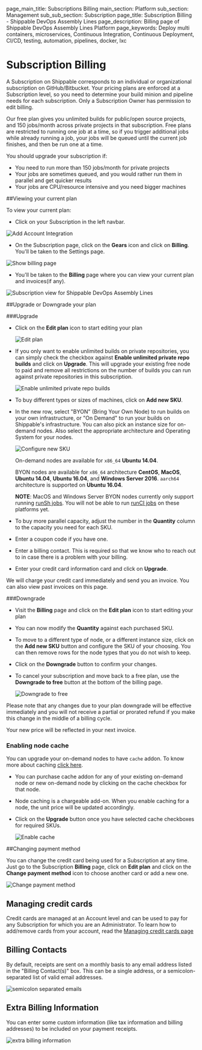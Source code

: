 page_main_title: Subscriptions Billing
main_section: Platform
sub_section: Management
sub_sub_section: Subscription
page_title: Subscription Billing - Shippable DevOps Assembly Lines
page_description: Billing page of Shippable DevOps Assembly Lines Platform
page_keywords: Deploy multi containers, microservices, Continuous Integration, Continuous Deployment, CI/CD, testing, automation, pipelines, docker, lxc

# Subscription Billing

A Subscription on Shippable corresponds to an individual or organizational subscription on GitHub/Bitbucket. Your pricing plans are enforced at a Subscription level, so you need to determine your build minion and pipeline needs for each subscription. Only a Subscription Owner has permission to edit billing.

Our free plan gives you unlimited builds for public/open source projects, and 150 jobs/month across private projects in that subscription. Free plans are restricted to running one job at a time, so if you trigger additional jobs while already running a job, your jobs will be queued until the current job finishes, and then be run one at a time.

You should upgrade your subscription if:

* You need to run more than 150 jobs/month for private projects
* Your jobs are sometimes queued, and you would rather run them in parallel and get quicker results
* Your jobs are CPU/resource intensive and you need bigger machines

##Viewing your current plan

To view your current plan:

* Click on your Subscription in the left navbar.

<img src="/images/getting-started/account-settings.png" alt="Add Account Integration">

* On the Subscription page, click on the **Gears** icon and click on **Billing**. You'll be taken to the Settings page.

<img src="/images/platform/management/settings-billing-menu.png" alt="Show billing page">

* You'll be taken to the **Billing** page where you can view your current plan and invoices(if any).

<img src="/images/platform/visibility/subscription-billing-view-v2.png" alt="Subscription view for Shippable DevOps Assembly Lines" style="vertical-align: middle;display: block;margin-left: auto;margin-right: auto;"/>

##Upgrade or Downgrade your plan

###Upgrade

* Click on the **Edit plan** icon to start editing your plan

    <img src="/images/platform/management/edit-plan.png" alt="Edit plan">

* If you only want to enable unlimited builds on private repositories, you can simply check the checkbox against **Enable unlimited private repo builds** and click on **Upgrade**. This will upgrade your existing free node to paid and remove all restrictions on the number of builds you can run against private repositories in this subscription.

    <img src="/images/platform/management/enable-unlimited-private-repo-builds.png" alt="Enable unlimited private repo builds">

* To buy different types or sizes of machines, click on **Add new SKU**.

* In the new row, select "BYON" (Bring Your Own Node) to run builds on your own infrastructure, or "On Demand" to run your builds on Shippable's infrastructure. You can also pick an instance size for on-demand nodes. Also select the appropriate architecture and Operating System for your nodes.

    <img src="/images/platform/management/new-sku-row.png" alt="Configure new SKU">

    On-demand nodes are available for `x86_64` **Ubuntu 14.04**.

    BYON nodes are available for `x86_64` architecture **CentOS**, **MacOS**, **Ubuntu 14.04**, **Ubuntu 16.04**, and **Windows Server 2016**. `aarch64` architecture is supported on **Ubuntu 16.04**.

    **NOTE**: MacOS and Windows Server BYON nodes currently only support running [runSh jobs](/platform/workflow/job/runsh/). You will not be able to run [runCI jobs](/platform/workflow/job/runci/) on these platforms yet.


* To buy more parallel capacity, adjust the number in the **Quantity** column to the capacity you need for each SKU.

* Enter a coupon code if you have one.

* Enter a billing contact. This is required so that we know who to reach out to in case there is a problem with your billing.

* Enter your credit card information card and click on **Upgrade**.

We will charge your credit card immediately and send you an invoice. You can also view past invoices on this page.

###Downgrade

* Visit the **Billing** page and click on the **Edit plan** icon to start editing your plan

* You can now modify the **Quantity** against each purchased SKU.

* To move to a different type of node, or a different instance size, click on the **Add new SKU** button and configure the SKU of your choosing. You can then remove rows for the node types that you do not wish to keep.

* Click on the **Downgrade** button to confirm your changes.

* To cancel your subscription and move back to a free plan, use the **Downgrade to free** button at the bottom of the billing page.

    <img src="/images/platform/management/downgrade-to-free.png" alt="Downgrade to free">

Please note that any changes due to your plan downgrade will be effective immediately and you will not receive a partial or prorated refund if you make this change in the middle of a billing cycle.

Your new price will be reflected in your next invoice.

### Enabling node cache
You can upgrade your on-demand nodes to have `cache` addon. To know more about caching [click here](/platform/runtime/caching).

* You can purchase cache addon for any of your existing on-demand node or new on-demand node by clicking on the cache checkbox for that node.

* Node caching is a chargeable add-on. When you enable caching for a node, the unit price will be updated accordingly.

* Click on the **Upgrade** button once you have selected cache checkboxes for required SKUs.

   <img src="/images/platform/management/enable-cache-billing.png" alt="Enable cache">

##Changing payment method

You can change the credit card being used for a Subscription at any time. Just go to the Subscription **Billing** page, click on **Edit plan** and click on the **Change payment method** icon to choose another card or add a new one.

<img src="/images/platform/management/change-payment-method.png" alt="Change payment method">

## Managing credit cards

Credit cards are managed at an Account level and can be used to pay for any Subscription for which you are an Administrator. To learn how to add/remove cards from your account, read the [Managing credit cards page](/platform/management/account/manage-payment-methods)

## Billing Contacts

By default, receipts are sent on a monthly basis to any email address listed in the "Billing Contact(s)" box.  This can be a single address, or a semicolon-separated list of valid email addresses.

  <img src="/images/platform/management/multiple-billing-emails.png" alt="semicolon separated emails">

## Extra Billing Information

You can enter some custom information (like tax information and billing addresses) to be included on your payment receipts.

  <img src="/images/platform/management/extra-billing-information.png" alt="extra billing information">
